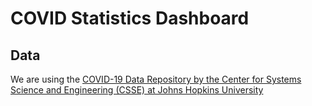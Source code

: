 # COVID Statistics Dashboard

## Data

We are using the [COVID-19 Data Repository by the Center for Systems Science and Engineering (CSSE) at Johns Hopkins University](https://github.com/CSSEGISandData/COVID-19)